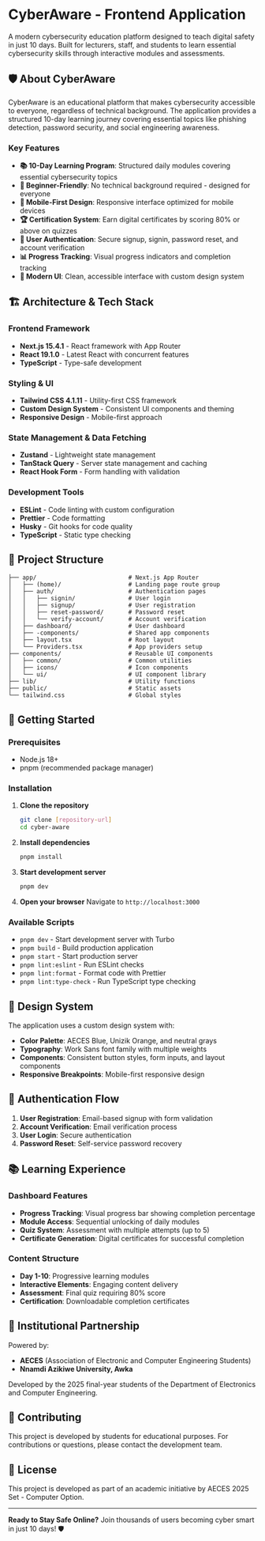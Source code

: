 # CyberAware - Frontend Application

A modern cybersecurity education platform designed to teach digital safety in just 10 days. Built for lecturers, staff, and students to learn essential cybersecurity skills through interactive modules and assessments.

## 🛡️ About CyberAware

CyberAware is an educational platform that makes cybersecurity accessible to everyone, regardless of technical background. The application provides a structured 10-day learning journey covering essential topics like phishing detection, password security, and social engineering awareness.

### Key Features

- **📚 10-Day Learning Program**: Structured daily modules covering essential cybersecurity topics
- **🎯 Beginner-Friendly**: No technical background required - designed for everyone
- **📱 Mobile-First Design**: Responsive interface optimized for mobile devices
- **🏆 Certification System**: Earn digital certificates by scoring 80% or above on quizzes
- **🔐 User Authentication**: Secure signup, signin, password reset, and account verification
- **📊 Progress Tracking**: Visual progress indicators and completion tracking
- **🎨 Modern UI**: Clean, accessible interface with custom design system

## 🏗️ Architecture & Tech Stack

### Frontend Framework
- **Next.js 15.4.1** - React framework with App Router
- **React 19.1.0** - Latest React with concurrent features
- **TypeScript** - Type-safe development

### Styling & UI
- **Tailwind CSS 4.1.11** - Utility-first CSS framework
- **Custom Design System** - Consistent UI components and theming
- **Responsive Design** - Mobile-first approach

### State Management & Data Fetching
- **Zustand** - Lightweight state management
- **TanStack Query** - Server state management and caching
- **React Hook Form** - Form handling with validation

### Development Tools
- **ESLint** - Code linting with custom configuration
- **Prettier** - Code formatting
- **Husky** - Git hooks for code quality
- **TypeScript** - Static type checking

## 📁 Project Structure

```
├── app/                          # Next.js App Router
│   ├── (home)/                   # Landing page route group
│   ├── auth/                     # Authentication pages
│   │   ├── signin/               # User login
│   │   ├── signup/               # User registration
│   │   ├── reset-password/       # Password reset
│   │   └── verify-account/       # Account verification
│   ├── dashboard/                # User dashboard
│   ├── -components/              # Shared app components
│   ├── layout.tsx                # Root layout
│   └── Providers.tsx             # App providers setup
├── components/                   # Reusable UI components
│   ├── common/                   # Common utilities
│   ├── icons/                    # Icon components
│   └── ui/                       # UI component library
├── lib/                          # Utility functions
├── public/                       # Static assets
└── tailwind.css                  # Global styles
```

## 🚀 Getting Started

### Prerequisites
- Node.js 18+
- pnpm (recommended package manager)

### Installation

1. **Clone the repository**
   ```bash
   git clone [repository-url]
   cd cyber-aware
   ```

2. **Install dependencies**
   ```bash
   pnpm install
   ```

3. **Start development server**
   ```bash
   pnpm dev
   ```

4. **Open your browser**
   Navigate to `http://localhost:3000`

### Available Scripts

- `pnpm dev` - Start development server with Turbo
- `pnpm build` - Build production application
- `pnpm start` - Start production server
- `pnpm lint:eslint` - Run ESLint checks
- `pnpm lint:format` - Format code with Prettier
- `pnpm lint:type-check` - Run TypeScript type checking

## 🎨 Design System

The application uses a custom design system with:

- **Color Palette**: AECES Blue, Unizik Orange, and neutral grays
- **Typography**: Work Sans font family with multiple weights
- **Components**: Consistent button styles, form inputs, and layout components
- **Responsive Breakpoints**: Mobile-first responsive design

## 🔐 Authentication Flow

1. **User Registration**: Email-based signup with form validation
2. **Account Verification**: Email verification process
3. **User Login**: Secure authentication
4. **Password Reset**: Self-service password recovery

## 📚 Learning Experience

### Dashboard Features
- **Progress Tracking**: Visual progress bar showing completion percentage
- **Module Access**: Sequential unlocking of daily modules
- **Quiz System**: Assessment with multiple attempts (up to 5)
- **Certificate Generation**: Digital certificates for successful completion

### Content Structure
- **Day 1-10**: Progressive learning modules
- **Interactive Elements**: Engaging content delivery
- **Assessment**: Final quiz requiring 80% score
- **Certification**: Downloadable completion certificates

## 🏫 Institutional Partnership

Powered by:
- **AECES** (Association of Electronic and Computer Engineering Students)
- **Nnamdi Azikiwe University, Awka**

Developed by the 2025 final-year students of the Department of Electronics and Computer Engineering.

## 🤝 Contributing

This project is developed by students for educational purposes. For contributions or questions, please contact the development team.

## 📄 License

This project is developed as part of an academic initiative by AECES 2025 Set - Computer Option.

---

**Ready to Stay Safe Online?** Join thousands of users becoming cyber smart in just 10 days! 🛡️
